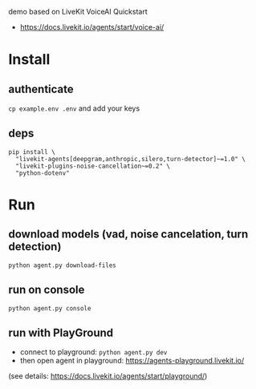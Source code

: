 

demo based on LiveKit VoiceAI Quickstart

* https://docs.livekit.io/agents/start/voice-ai/


# Install

## authenticate

```cp example.env .env``` and add your keys

## deps

```
pip install \
  "livekit-agents[deepgram,anthropic,silero,turn-detector]~=1.0" \
  "livekit-plugins-noise-cancellation~=0.2" \
  "python-dotenv"
```

# Run

##  download models  (vad, noise cancelation, turn detection) 

```python agent.py download-files```

## run on console

```python agent.py console```

## run with PlayGround

* connect to playground: ```python agent.py dev```
* then open  agent in playground: https://agents-playground.livekit.io/

(see details: https://docs.livekit.io/agents/start/playground/)


